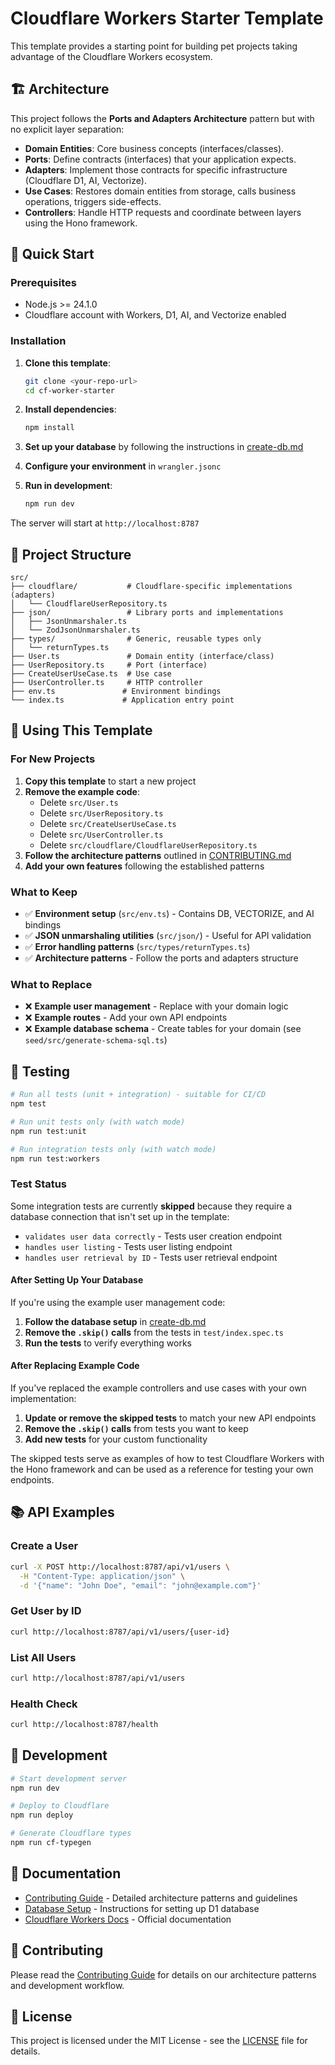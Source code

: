 # Cloudflare Workers Starter Template

This template provides a starting point for building pet projects taking advantage of the Cloudflare Workers ecosystem.

## 🏗️ Architecture

This project follows the **Ports and Adapters Architecture** pattern but with no explicit layer separation:

- **Domain Entities**: Core business concepts (interfaces/classes).
- **Ports**: Define contracts (interfaces) that your application expects.
- **Adapters**: Implement those contracts for specific infrastructure (Cloudflare D1, AI, Vectorize).
- **Use Cases**: Restores domain entities from storage, calls business operations, triggers side-effects.
- **Controllers**: Handle HTTP requests and coordinate between layers using the Hono framework.

## 🚀 Quick Start

### Prerequisites

- Node.js >= 24.1.0
- Cloudflare account with Workers, D1, AI, and Vectorize enabled

### Installation

1. **Clone this template**:
   ```bash
   git clone <your-repo-url>
   cd cf-worker-starter
   ```

2. **Install dependencies**:
   ```bash
   npm install
   ```

3. **Set up your database** by following the instructions in [create-db.md](./create-db.md)

4. **Configure your environment** in `wrangler.jsonc`

5. **Run in development**:
   ```bash
   npm run dev
   ```

The server will start at `http://localhost:8787`

## 📁 Project Structure

```
src/
├── cloudflare/           # Cloudflare-specific implementations (adapters)
│   └── CloudflareUserRepository.ts
├── json/                 # Library ports and implementations
│   ├── JsonUnmarshaler.ts
│   └── ZodJsonUnmarshaler.ts
├── types/                # Generic, reusable types only
│   └── returnTypes.ts
├── User.ts               # Domain entity (interface/class)
├── UserRepository.ts     # Port (interface)
├── CreateUserUseCase.ts  # Use case
├── UserController.ts     # HTTP controller
├── env.ts               # Environment bindings
└── index.ts             # Application entry point
```

## 🎯 Using This Template

### For New Projects

1. **Copy this template** to start a new project
2. **Remove the example code**:
   - Delete `src/User.ts`
   - Delete `src/UserRepository.ts`
   - Delete `src/CreateUserUseCase.ts`
   - Delete `src/UserController.ts`
   - Delete `src/cloudflare/CloudflareUserRepository.ts`
3. **Follow the architecture patterns** outlined in [CONTRIBUTING.md](./CONTRIBUTING.md)
4. **Add your own features** following the established patterns

### What to Keep

- ✅ **Environment setup** (`src/env.ts`) - Contains DB, VECTORIZE, and AI bindings
- ✅ **JSON unmarshaling utilities** (`src/json/`) - Useful for API validation
- ✅ **Error handling patterns** (`src/types/returnTypes.ts`)
- ✅ **Architecture patterns** - Follow the ports and adapters structure

### What to Replace

- ❌ **Example user management** - Replace with your domain logic
- ❌ **Example routes** - Add your own API endpoints
- ❌ **Example database schema** - Create tables for your domain (see `seed/src/generate-schema-sql.ts`)

## 🧪 Testing

```bash
# Run all tests (unit + integration) - suitable for CI/CD
npm test

# Run unit tests only (with watch mode)
npm run test:unit

# Run integration tests only (with watch mode)
npm run test:workers
```

### Test Status

Some integration tests are currently **skipped** because they require a database connection that isn't set up in the template:

- `validates user data correctly` - Tests user creation endpoint
- `handles user listing` - Tests user listing endpoint
- `handles user retrieval by ID` - Tests user retrieval endpoint

#### After Setting Up Your Database

If you're using the example user management code:

1. **Follow the database setup** in [create-db.md](./create-db.md)
2. **Remove the `.skip()` calls** from the tests in `test/index.spec.ts`
3. **Run the tests** to verify everything works

#### After Replacing Example Code

If you've replaced the example controllers and use cases with your own implementation:

1. **Update or remove the skipped tests** to match your new API endpoints
2. **Remove the `.skip()` calls** from tests you want to keep
3. **Add new tests** for your custom functionality

The skipped tests serve as examples of how to test Cloudflare Workers with the Hono framework and can be used as a reference for testing your own endpoints.

## 📚 API Examples

### Create a User
```bash
curl -X POST http://localhost:8787/api/v1/users \
  -H "Content-Type: application/json" \
  -d '{"name": "John Doe", "email": "john@example.com"}'
```

### Get User by ID
```bash
curl http://localhost:8787/api/v1/users/{user-id}
```

### List All Users
```bash
curl http://localhost:8787/api/v1/users
```

### Health Check
```bash
curl http://localhost:8787/health
```

## 🔧 Development

```bash
# Start development server
npm run dev

# Deploy to Cloudflare
npm run deploy

# Generate Cloudflare types
npm run cf-typegen
```

## 📖 Documentation

- [Contributing Guide](./CONTRIBUTING.md) - Detailed architecture patterns and guidelines
- [Database Setup](./create-db.md) - Instructions for setting up D1 database
- [Cloudflare Workers Docs](https://developers.cloudflare.com/workers/) - Official documentation

## 🤝 Contributing

Please read the [Contributing Guide](./CONTRIBUTING.md) for details on our architecture patterns and development workflow.

## 📄 License

This project is licensed under the MIT License - see the [LICENSE](./LICENSE) file for details.

